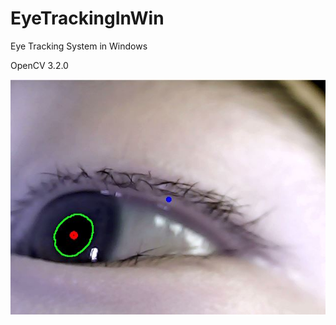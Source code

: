 # EyeTrackingInWin
Eye Tracking System in Windows

OpenCV 3.2.0

![alt tag](https://github.com/zcsd/EyeTrackingInWin/blob/master/pupilDetect.JPG)
